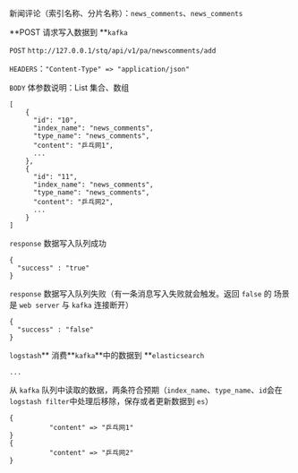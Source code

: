 新闻评论（索引名称、分片名称）：`news_comments`、`news_comments`

**POST 请求写入数据到 **`kafka`

`POST` `http://127.0.0.1/stq/api/v1/pa/newscomments/add`

`HEADERS`：`"Content-Type" => "application/json"`

`BODY` 体参数说明：List 集合、数组

```
[
    {
      "id": "10",
      "index_name": "news_comments",
      "type_name": "news_comments",
      "content": "乒乓网1",
      ...
    },
    {
      "id": "11",  
      "index_name": "news_comments",
      "type_name": "news_comments",
      "content": "乒乓网2",
      ...
    }
]
```

`response` 数据写入队列成功

```
{
  "success" : "true"
}
```

`response` 数据写入队列失败（有一条消息写入失败就会触发。返回 `false` 的 场景是 `web server` 与 `kafka` 连接断开）

```
{
  "success" : "false"
}
```

`logstash`** 消费**`kafka`**中的数据到 **`elasticsearch`

```
...
```

从 `kafka` 队列中读取的数据，两条符合预期（`index_name`、`type_name`、`id`会在`logstash filter`中处理后移除，保存或者更新数据到 `es`）

```
{
          "content" => "乒乓网1"
}
{
          "content" => "乒乓网2"
}
```



